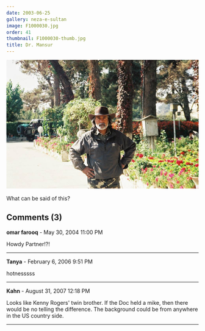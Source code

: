 ```yaml
---
date: 2003-06-25
gallery: neza-e-sultan
image: F1000030.jpg
order: 41
thumbnail: F1000030-thumb.jpg
title: Dr. Mansur
---
```


![Dr. Mansur](./F1000030.jpg)

What can be said of this?

<div id="comments">

## Comments (3)

**omar farooq** - May 30, 2004 11:00 PM

Howdy Partner!?!

---

**Tanya** - February  6, 2006  9:51 PM

hotnesssss

---

**Kahn** - August 31, 2007 12:18 PM

Looks like Kenny Rogers' twin brother. If the Doc held a mike, then there would be no telling the difference. The background could be from anywhere in the US country side.

---

</div>